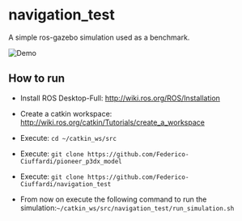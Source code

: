 # navigation_test 

A simple ros-gazebo simulation used as a benchmark.

![Demo](https://i.imgur.com/NBNOHI1.gif)

## How to run

* Install ROS Desktop-Full: http://wiki.ros.org/ROS/Installation

* Create a catkin workspace: http://wiki.ros.org/catkin/Tutorials/create_a_workspace

* Execute: `cd ~/catkin_ws/src`

* Execute: `git clone https://github.com/Federico-Ciuffardi/pioneer_p3dx_model`

* Execute: `git clone https://github.com/Federico-Ciuffardi/navigation_test`

* From now on execute the following command to run the simulation:`~/catkin_ws/src/navigation_test/run_simulation.sh`
